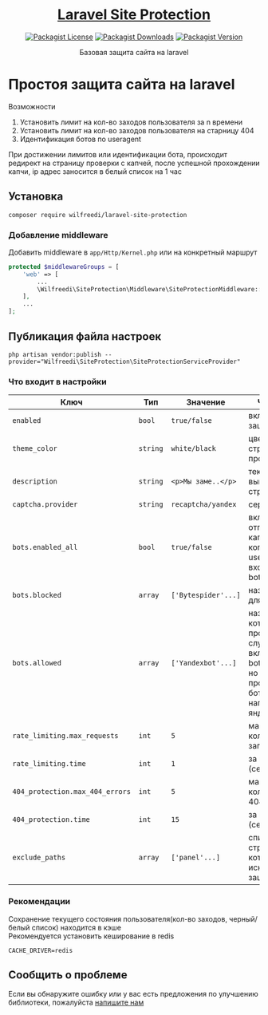 <h1 align="center">
  <a href="https://github.com/wilfreedi/laravel-site-protection">
    Laravel Site Protection
  </a>
</h1>
<p align="center">
  <a href="LICENSE"><img alt="Packagist License" src="https://img.shields.io/packagist/l/wilfreedi/laravel-site-protection"></a>
  <a href="https://packagist.org/packages/wilfreedi/laravel-site-protection"><img alt="Packagist Downloads" src="https://img.shields.io/packagist/dt/wilfreedi/laravel-site-protection"></a>
  <a href="https://packagist.org/packages/wilfreedi/laravel-site-protectioni"><img alt="Packagist Version" src="https://img.shields.io/packagist/v/wilfreedi/laravel-site-protection"></a>
</p>
<p align="center">
Базовая защита сайта на laravel
</p>

# Простоя защита сайта на laravel 

Возможности
1) Установить лимит на кол-во заходов пользователя за n времени
2) Установить лимит на кол-во заходов пользователя на старницу 404
3) Идентификация ботов по useragent  

При достижении лимитов или идентификации бота, происходит редирект на страницу проверки с капчей, после успешной прохождении капчи, ip адрес заносится в белый список на 1 час

## Установка

```composer require wilfreedi/laravel-site-protection```

### Добавление middleware

Добавить middleware в `app/Http/Kernel.php` или на конкретный маршрут

```php
protected $middlewareGroups = [
    'web' => [
        ...
        \Wilfreedi\SiteProtection\Middleware\SiteProtectionMiddleware::class
    ],
    ...
];
```

## Публикация файла настроек

``php artisan vendor:publish --provider="Wilfreedi\SiteProtection\SiteProtectionServiceProvider"``

### Что входит в настройки

| Ключ                             | Тип      | Значение            | Что делает                                                                                                           |  
|----------------------------------|----------|---------------------|----------------------------------------------------------------------------------------------------------------------|  
| `enabled`                        | `bool`   | `true/false`        | включение защиты сайта                                                                                               |  
| `theme_color`                    | `string` | `white/black`       | цвет темы на странице проверки капчи                                                                                 |  
| `description`                    | `string` | `<p>Мы заме..</p>`  | текст, выводится на странице капчи                                                                                   |  
| `captcha.provider`               | `string` | `recaptcha/yandex`  | сервис капчи                                                                                                         |  
| `bots.enabled_all`               | `bool`   | `true/false`        | включение отправки на капчу всех, у кого в useragent есть вхождение - bot                                            |  
| `bots.blocked`                   | `array`  | `['Bytespider'...]` | название ботов для блокировки                                                                                        |  
| `bots.allowed`                   | `array`  | `['Yandexbot'...]`  | название ботов, которых пропускам(в случа если включен bots.enabled_all, но нужно пропустить ботов, например яндекс) |  
| `rate_limiting.max_requests`     | `int`    | `5`                 | максимальное кол-во запросов                                                                                         |  
| `rate_limiting.time`             | `int`    | `1`                 | за какое время (секунды)                                                                                             |  
| `404_protection.max_404_errors`  | `int`    | `5`                 | максимальное кол-во ответов 404                                                                                      |  
| `404_protection.time`            | `int`    | `15`                | за какое время (секунды)                                                                                             |
| `exclude_paths`                  | `array`  | `['panel'...]`      | список страниц, которые нужно исключить из защиты                                                                    |

### Рекомендации

Сохранение текущего состояния пользователя(кол-во заходов, черный/белый список) находится в кэше  
Рекомендуется установить кеширование в redis

```
CACHE_DRIVER=redis
```

## Сообщить о проблеме

Если вы обнаружите ошибку или у вас есть предложения по улучшению библиотеки,
пожалуйста [напишите нам](https://github.com/wilfreedi/laravel-site-protection/issues/new/choose)